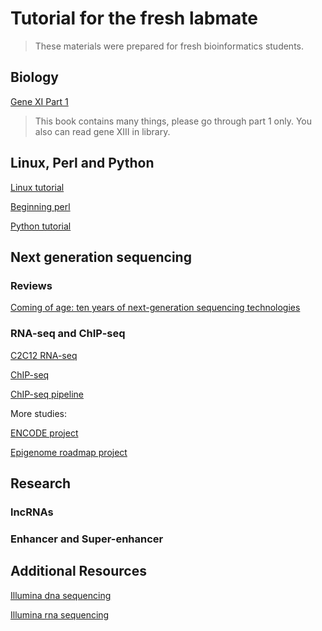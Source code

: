 # Tutorial for the fresh labmate

> These materials were prepared for fresh bioinformatics students.

## Biology

[Gene XI Part 1](https://ms2016asab.files.wordpress.com/2016/09/lewins-genes-xi.pdf)

> This book contains many things, please go through part 1 only.
> You also can read gene XIII in library.

## Linux, Perl and Python

[Linux tutorial](http://cn.linux.vbird.org/linux_basic/linux_basic.php)

[Beginning perl](http://www.perl.org/books/beginning-perl/)

[Python tutorial](https://www.liaoxuefeng.com/wiki/0014316089557264a6b348958f449949df42a6d3a2e542c000)

## Next generation sequencing

### Reviews

[Coming of age: ten years of next-generation sequencing technologies](https://www.nature.com/articles/nrg.2016.49)

### RNA-seq and ChIP-seq

[C2C12 RNA-seq](https://www.nature.com/articles/nbt.1621)

[ChIP-seq](https://www.sciencedirect.com/science/article/pii/S0092867407006009)

[ChIP-seq pipeline](https://genome.cshlp.org/content/22/9/1813.long)

More studies:

[ENCODE project](http://www.nature.com/encode/#/threads)

[Epigenome roadmap project](http://www.nature.com/collections/vbqgtr/)

## Research

### lncRNAs

### Enhancer and Super-enhancer

## Additional Resources

[Illumina dna sequencing](https://www.illumina.com/content/dam/illumina-marketing/documents/products/research_reviews/dna-sequencing-methods-review-web.pdf)

[Illumina rna sequencing](https://www.illumina.com/content/dam/illumina-marketing/documents/products/research_reviews/rna-sequencing-methods-review-web.pdf)


